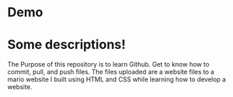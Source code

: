 # Demo

# Some descriptions!
The Purpose of this repository is to learn Github. Get to know how to commit, pull, and push files. 
The files uploaded are a website files to a mario website I built using HTML and CSS while learning how to develop a website. 
